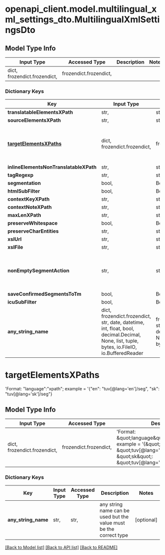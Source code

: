# openapi_client.model.multilingual_xml_settings_dto.MultilingualXmlSettingsDto

## Model Type Info
Input Type | Accessed Type | Description | Notes
------------ | ------------- | ------------- | -------------
dict, frozendict.frozendict,  | frozendict.frozendict,  |  | 

### Dictionary Keys
Key | Input Type | Accessed Type | Description | Notes
------------ | ------------- | ------------- | ------------- | -------------
**translatableElementsXPath** | str,  | str,  |  | [optional] 
**sourceElementsXPath** | str,  | str,  |  | [optional] 
**[targetElementsXPaths](#targetElementsXPaths)** | dict, frozendict.frozendict,  | frozendict.frozendict,  | &#x27;Format: \&quot;language\&quot;:\&quot;xpath\&quot;;             example &#x3D; &#x27;{\&quot;en\&quot;: \&quot;tuv[@lang&#x3D;&#x27;en&#x27;]/seg\&quot;, \&quot;sk\&quot;: \&quot;tuv[@lang&#x3D;&#x27;sk&#x27;]/seg\&quot;} | [optional] 
**inlineElementsNonTranslatableXPath** | str,  | str,  |  | [optional] 
**tagRegexp** | str,  | str,  |  | [optional] 
**segmentation** | bool,  | BoolClass,  | Default: &#x60;true&#x60; | [optional] 
**htmlSubFilter** | bool,  | BoolClass,  | Default: &#x60;false&#x60; | [optional] 
**contextKeyXPath** | str,  | str,  |  | [optional] 
**contextNoteXPath** | str,  | str,  |  | [optional] 
**maxLenXPath** | str,  | str,  |  | [optional] 
**preserveWhitespace** | bool,  | BoolClass,  | Default: &#x60;false&#x60; | [optional] 
**preserveCharEntities** | str,  | str,  |  | [optional] 
**xslUrl** | str,  | str,  |  | [optional] 
**xslFile** | str,  | str,  | UID of uploaded XSL file, overrides xslUrl | [optional] 
**nonEmptySegmentAction** | str,  | str,  |  | [optional] must be one of ["NONE", "CONFIRM", "LOCK", "CONFIRM_LOCK", ] 
**saveConfirmedSegmentsToTm** | bool,  | BoolClass,  |  | [optional] 
**icuSubFilter** | bool,  | BoolClass,  | Default: &#x60;false&#x60; | [optional] 
**any_string_name** | dict, frozendict.frozendict, str, date, datetime, int, float, bool, decimal.Decimal, None, list, tuple, bytes, io.FileIO, io.BufferedReader | frozendict.frozendict, str, BoolClass, decimal.Decimal, NoneClass, tuple, bytes, FileIO | any string name can be used but the value must be the correct type | [optional]

# targetElementsXPaths

'Format: \"language\":\"xpath\";             example = '{\"en\": \"tuv[@lang='en']/seg\", \"sk\": \"tuv[@lang='sk']/seg\"}

## Model Type Info
Input Type | Accessed Type | Description | Notes
------------ | ------------- | ------------- | -------------
dict, frozendict.frozendict,  | frozendict.frozendict,  | &#x27;Format: \&quot;language\&quot;:\&quot;xpath\&quot;;             example &#x3D; &#x27;{\&quot;en\&quot;: \&quot;tuv[@lang&#x3D;&#x27;en&#x27;]/seg\&quot;, \&quot;sk\&quot;: \&quot;tuv[@lang&#x3D;&#x27;sk&#x27;]/seg\&quot;} | 

### Dictionary Keys
Key | Input Type | Accessed Type | Description | Notes
------------ | ------------- | ------------- | ------------- | -------------
**any_string_name** | str,  | str,  | any string name can be used but the value must be the correct type | [optional] 

[[Back to Model list]](../../README.md#documentation-for-models) [[Back to API list]](../../README.md#documentation-for-api-endpoints) [[Back to README]](../../README.md)

